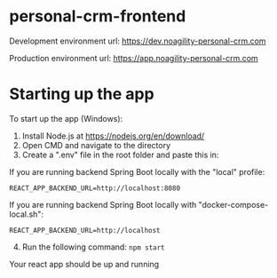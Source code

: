 # personal-crm-frontend

Development environment url: https://dev.noagility-personal-crm.com

Production environment url: https://app.noagility-personal-crm.com

# Starting up the app

To start up the app (Windows):

1. Install Node.js at https://nodejs.org/en/download/
2. Open CMD and navigate to the directory
3. Create a ".env" file in the root folder and paste this in:

  If you are running backend Spring Boot locally with the "local" profile:
```
REACT_APP_BACKEND_URL=http://localhost:8080
```
  If you are running backend Spring Boot locally with "docker-compose-local.sh":
```
REACT_APP_BACKEND_URL=http://localhost
```
4. Run the following command:
```npm start```

Your react app should be up and running

